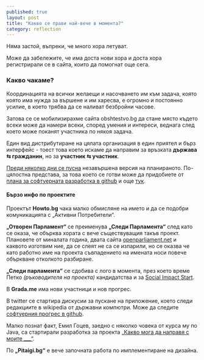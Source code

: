 ```yaml
---
published: true
layout: post
title: "Какво се прави най-вече в момента?"
category: reflection
---
```


Няма застой, въпреки, че много хора летуват.

Може да забележите, че има доста нови хора и доста хора регистрирали се в сайта,
които да помогнат още сега.

### Какво чакаме?
Координацията на всички желаещи и насочването им към задача, която която има нужда за вършене и им харесва,
е огромно и постоянно усилие, в което трябва да се наливат безбройни часове.

Затова се се мобилизирахме сайта obshtestvo.bg да стане място където всеки може да намери всеки, според умения
и интереси, веднага след което може поканят участника по някоя задача.

Един вид дистрибутиране на цялата организация в един приятел и бърз интерфейс - тоест
това което искаме да направим за връзката **държава ⇆ гражданин**, но за **участник ⇆ участник**.

[Преди няколко дни се пусна](//status.obshtestvo.bg/milestone/2014/07/15/stranica-za-vruzka-mezhdu-horata.html)
незавършена версия на планираното. По-цялостна представа, за това което се готви може да придобиете от
[плана за софтуерната разработка в github](https://github.com/obshtestvo/obshtestvo.bg/issues/milestones?page=1&sort=due_date&with_issues=yes)
и още [тук](https://github.com/obshtestvo/obshtestvo.bg/issues/milestones?page=1&sort=due_date&with_issues=no).

#### Бързо инфо по проектите
Проектът **Howto.bg** чака малко обмисляне на името и да
се подобри комуникацията с „Активни Потребители“.

**„Отворен Парламент“** се преименува **„Следи Парламента“** след като се оказа, че обърква хората
с вече съществуващия такъв проект. Плановете от миналата година, двата сайта [openparliament.net](http://openparliament.net/)
и каквото изготвим ние, да се слеят не са се изпарили, но се оказва че като работно име на проекта
съвпадението на имената носи повече объркване отколкото разбиране.

**„Следи парламента“** се сдобива с лого в момента, през което време Петко *(ръководителя на проекта)* кандидатства
и за [Social Impact Start](http://socialimpactstart.eu/sis-ee/application-form-sis-ee).

В **Grada.me** има нови участници и нов прогрес.

В twitter се стартира дискусии за пускане на приложение, което следи редакциите в wikipedia от
държавни компютри. Може да следите [софтуерния прогрес в github](https://github.com/obshtestvo/bgwikigovedits).

Малко познат факт, Емил Гоцев, заедно с няколко човека от курса му по Java, са стартирали разработка за проекта
[„Какво мога да направя с моите ___“](https://github.com/obshtestvo/what-should-i-do).

По **„Pitaigi.bg“** е вече започната работа по имплементиране на дизайна.

